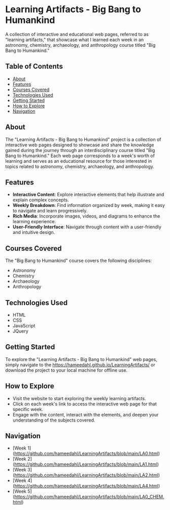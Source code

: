 # Learning Artifacts - Big Bang to Humankind

A collection of interactive and educational web pages, referred to as "learning artifacts," that showcase what I learned each week in an astronomy, chemistry, archaeology, and anthropology course titled "Big Bang to Humankind."

## Table of Contents

- [About](#about)
- [Features](#features)
- [Courses Covered](#courses-covered)
- [Technologies Used](#technologies-used)
- [Getting Started](#getting-started)
- [How to Explore](#how-to-explore)
- [Navigation](#navigate)

## About

The "Learning Artifacts - Big Bang to Humankind" project is a collection of interactive web pages designed to showcase and share the knowledge gained during the journey through an interdisciplinary course titled "Big Bang to Humankind." Each web page corresponds to a week's worth of learning and serves as an educational resource for those interested in topics related to astronomy, chemistry, archaeology, and anthropology.

## Features

- **Interactive Content**: Explore interactive elements that help illustrate and explain complex concepts.
- **Weekly Breakdown**: Find information organized by week, making it easy to navigate and learn progressively.
- **Rich Media**: Incorporate images, videos, and diagrams to enhance the learning experience.
- **User-Friendly Interface**: Navigate through content with a user-friendly and intuitive design.

## Courses Covered

The "Big Bang to Humankind" course covers the following disciplines:

- Astronomy
- Chemistry
- Archaeology
- Anthropology

## Technologies Used

- HTML
- CSS
- JavaScript
- JQuery

## Getting Started

To explore the "Learning Artifacts - Big Bang to Humankind" web pages, simply navigate to the https://hameedahl.github.io/LearningArtifacts/ or download the project to your local machine for offline use.

## How to Explore

- Visit the website to start exploring the weekly learning artifacts.
- Click on each week's link to access the interactive web page for that specific week.
- Engage with the content, interact with the elements, and deepen your understanding of the subjects covered.

## Navigation

- [Week 1] (https://github.com/hameedahl/LearningArtifacts/blob/main/LA0.html)
- [Week 2] (https://github.com/hameedahl/LearningArtifacts/blob/main/LA1.html)
- [Week 3] (https://github.com/hameedahl/LearningArtifacts/blob/main/LA2.html)
- [Week 4] (https://github.com/hameedahl/LearningArtifacts/blob/main/LA4.html)
- [Week 5] (https://github.com/hameedahl/LearningArtifacts/blob/main/LA0_CHEM.html)

